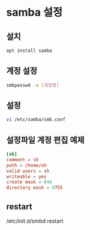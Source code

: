 # samba 설정

## 설치
```bash
apt install samba
```

## 계정 설정
```bash
smbpasswd -a [계정명]
```

## 설정
```bash
vi /etc/samba/smb.conf
```

## 설정파일 계정 편집 예제
```conf
[sh]
comment = sh
path = /home/sh
valid users = sh
writeable = yes
create mask = 644
directory mask = 0755
```

## restart
/etc/init.d/smbd restart